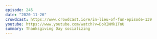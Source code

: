 ```yaml
---
episode: 245
date: "2020-11-26"
crowdcast: https://www.crowdcast.io/e/in-lieu-of-fun-episode-139
youtube: https://www.youtube.com/watch?v=DoRINMk1TnU
summary: Thanksgiving Day socializing
---
```

